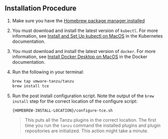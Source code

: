 ## Installation Procedure

1. Make sure you have the [Homebrew package manager installed](https://brew.sh/)

1. You must download and install the latest version of `kubectl`. For more information, see [Install and Set Up kubectl on MacOS](https://kubernetes.io/docs/tasks/tools/install-kubectl-macos/) in the Kubernetes documentation.

1. You must download and install the latest version of `docker`. For more information, see [Install Docker Desktop on MacOS](https://docs.docker.com/desktop/mac/install/) in the Docker documentation.

1. Run the following in your terminal:

    ```sh
    brew tap vmware-tanzu/tanzu
    brew install tce
    ```

1. Run the post install configuration script. Note the output of the `brew install` step for the correct location of the configure script:

    ```sh
    {HOMEBREW-INSTALL-LOCATION}/configure-tce.sh
    ```

    > This puts all the Tanzu plugins in the correct location.
    > The first time you run the `tanzu` command the installed plugins and plugin repositories are initialized. This action might take a minute.
